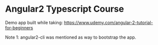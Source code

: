 # Angular2 Typescript Course

Demo app built while taking: https://www.udemy.com/angular-2-tutorial-for-beginners

Note 1: angular2-cli was mentioned as way to bootstrap the app.
